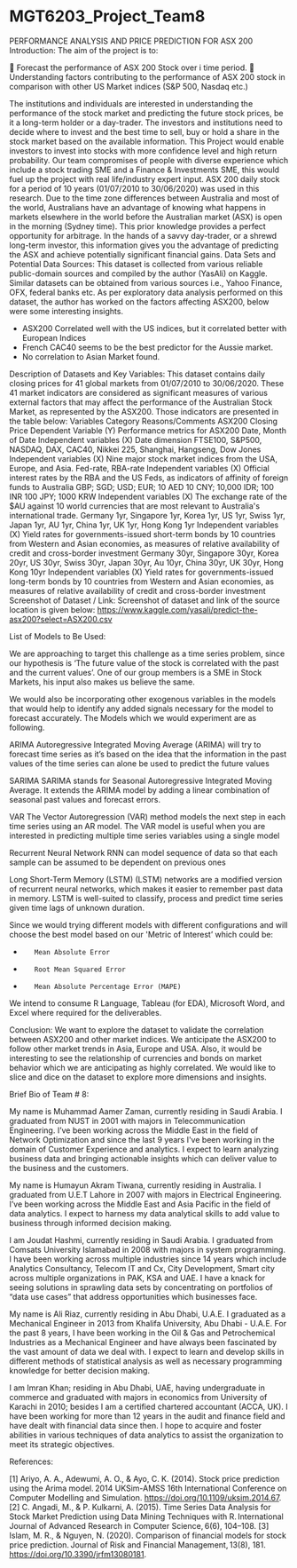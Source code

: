 # MGT6203_Project_Team8

PERFORMANCE ANALYSIS AND PRICE PREDICTION FOR ASX 200
Introduction:
The aim of the project is to:

	Forecast the performance of ASX 200 Stock over i time period.
	Understanding factors contributing to the performance of ASX 200 stock in comparison with other US Market indices (S&P 500, Nasdaq etc.) 

The institutions and individuals are interested in understanding the performance of the stock market and predicting the future stock prices, be it a long-term holder or a day-trader. The investors and institutions need to decide where to invest and the best time to sell, buy or hold a share in the stock market based on the available information. This Project would enable investors to invest into stocks with more confidence level and high return probability.
Our team compromises of people with diverse experience which include a stock trading SME and a Finance & Investments SME, this would fuel up the project with real life/industry expert input.
ASX 200 daily stock for a period of 10 years (01/07/2010 to 30/06/2020) was used in this research. Due to the time zone differences between Australia and most of the world, Australians have an advantage of knowing what happens in markets elsewhere in the world before the Australian market (ASX) is open in the morning (Sydney time). This prior knowledge provides a perfect opportunity for arbitrage. In the hands of a savvy day-trader, or a shrewd long-term investor, this information gives you the advantage of predicting the ASX and achieve potentially significant financial gains.
Data Sets and Potential Data Sources:
This dataset is collected from various reliable public-domain sources and compiled by the author (YasAli) on Kaggle. Similar datasets can be obtained from various sources i.e., Yahoo Finance, OFX, federal banks etc. 
As per exploratory data analysis performed on this dataset, the author has worked on the factors affecting ASX200, below were some interesting insights.
-	ASX200 Correlated well with the US indices, but it correlated better with European Indices
-	French CAC40 seems to be the best predictor for the Aussie market.
-	No correlation to Asian Market found.





Description of Datasets and Key Variables:
This dataset contains daily closing prices for 41 global markets from 01/07/2010 to 30/06/2020. These 41 market indicators are considered as significant measures of various external factors that may affect the performance of the Australian Stock Market, as represented by the ASX200.
Those indicators are presented in the table below:
Variables	Category	Reasons/Comments
ASX200 Closing Price	Dependent Variable (Y)	Performance metrics for ASX200
Date, Month of Date	Independent variables (X)	Date dimension
FTSE100, S&P500, NASDAQ, DAX, CAC40, Nikkei 225, Shanghai, Hangseng, Dow Jones	Independent variables (X)	Nine major stock market indices from the USA, Europe, and Asia.
Fed-rate, RBA-rate	Independent variables (X)	Official interest rates by the RBA and the US Feds, as indicators of affinity of foreign funds to Australia
GBP; SGD; USD; EUR; 10 AED 10 CNY; 10,000 IDR; 100 INR 100 JPY; 1000 KRW	Independent variables (X)	The exchange rate of the $AU against 10 world currencies that are most relevant to Australia's international trade.
Germany 1yr, Singapore 1yr, Korea 1yr, US 1yr, Swiss 1yr, Japan 1yr, AU 1yr, China 1yr, UK 1yr, Hong Kong 1yr	Independent variables (X)	Yield rates for governments-issued short-term bonds by 10 countries from Western and Asian economies, as measures of relative availability of credit and cross-border investment
Germany 30yr, Singapore 30yr, Korea 20yr, US 30yr, Swiss 30yr, Japan 30yr, Au 10yr, China 30yr, UK 30yr, Hong Kong 10yr	Independent variables (X)	Yield rates for governments-issued long-term bonds by 10 countries from Western and Asian economies, as measures of relative availability of credit and cross-border investment
Screenshot of Dataset / Link:
Screenshot of dataset and link of the source location is given below:
https://www.kaggle.com/yasali/predict-the-asx200?select=ASX200.csv
 






List of Models to Be Used:

We are approaching to target this challenge as a time series problem, since our hypothesis is ‘The future value of the stock is correlated with the past and the current values’. One of our group members is a SME in Stock Markets, his input also makes us believe the same.

We would also be incorporating other exogenous variables in the models that would help to identify any added signals necessary for the model to forecast accurately. The Models which we would experiment are as following.


ARIMA	Autoregressive Integrated Moving Average (ARIMA) will try to forecast time series as it’s based on the idea that the information in the past values of the time series can alone be used to predict the future values

SARIMA	SARIMA stands for Seasonal Autoregressive Integrated Moving Average. It extends the ARIMA model by adding a linear combination of seasonal past values and forecast errors.

VAR	The Vector Autoregression (VAR) method models the next step in each time series using an AR model. The VAR model is useful when you are interested in predicting multiple time series variables using a single model

Recurrent Neural Network
	RNN can model sequence of data so that each sample can be assumed to be dependent on previous ones

Long Short-Term Memory (LSTM)	(LSTM) networks are a modified version of recurrent neural networks, which makes it easier to remember past data in memory. LSTM is well-suited to classify, process and predict time series given time lags of unknown duration.
 
Since we would trying different models with different configurations and will choose the best model based on our 'Metric of Interest’ which could be:
 
-        Mean Absolute Error
-        Root Mean Squared Error
-        Mean Absolute Percentage Error (MAPE)
 
We intend to consume R Language, Tableau (for EDA), Microsoft Word, and Excel where required for the deliverables.

Conclusion:
We want to explore the dataset to validate the correlation between ASX200 and other market indices. We anticipate the ASX200 to follow other market trends in Asia, Europe and USA. Also, it would be interesting to see the relationship of currencies and bonds on market behavior which we are anticipating as highly correlated. We would like to slice and dice on the dataset to explore more dimensions and insights.





Brief Bio of Team # 8:

My name is Muhammad Aamer Zaman, currently residing in Saudi Arabia. I graduated from NUST in 2001 with majors in Telecommunication Engineering. I’ve been working across the Middle East in the field of Network Optimization and since the last 9 years I've been working in the domain of Customer Experience and analytics. I expect to learn analyzing business data and bringing actionable insights which can deliver value to the business and the customers.

My name is Humayun Akram Tiwana, currently residing in Australia. I graduated from U.E.T Lahore in 2007 with majors in Electrical Engineering. I’ve been working across the Middle East and Asia Pacific in the field of data analytics. I expect to harness my data analytical skills to add value to business through informed decision making.

I am Joudat Hashmi, currently residing in Saudi Arabia. I graduated from Comsats University Islamabad in 2008 with majors in system programming. I have been working across multiple industries since 14 years which include Analytics Consultancy, Telecom IT and Cx, City Development, Smart city across multiple organizations in PAK, KSA and UAE. I have a knack for seeing solutions in sprawling data sets by concentrating on portfolios of “data use cases” that address opportunities which businesses face.

My name is Ali Riaz, currently residing in Abu Dhabi, U.A.E. I graduated as a Mechanical Engineer in 2013 from Khalifa University, Abu Dhabi - U.A.E. For the past 8 years, I have been working in the Oil & Gas and Petrochemical Industries as a Mechanical Engineer and have always been fascinated by the vast amount of data we deal with. I expect to learn and develop skills in different methods of statistical analysis as well as necessary programming knowledge for better decision making.

I am Imran Khan; residing in Abu Dhabi, UAE, having undergraduate in commerce and graduated with majors in economics from University of Karachi in 2010; besides I am a certified chartered accountant (ACCA, UK). I have been working for more than 12 years in the audit and finance field and have dealt with financial data since then. I hope to acquire and foster abilities in various techniques of data analytics to assist the organization to meet its strategic objectives.

References:

[1] Ariyo, A. A., Adewumi, A. O., & Ayo, C. K. (2014). Stock price prediction using the Arima model. 2014 UKSim-AMSS 16th International Conference on Computer Modelling and Simulation. https://doi.org/10.1109/uksim.2014.67.
[2] C. Angadi, M., & P. Kulkarni, A. (2015). Time Series Data Analysis for Stock Market Prediction using Data Mining Techniques with R. International Journal of Advanced Research in Computer Science, 6(6), 104–108.
[3] Islam, M. R., & Nguyen, N. (2020). Comparison of financial models for stock price prediction. Journal of Risk and Financial Management, 13(8), 181. https://doi.org/10.3390/jrfm13080181.







